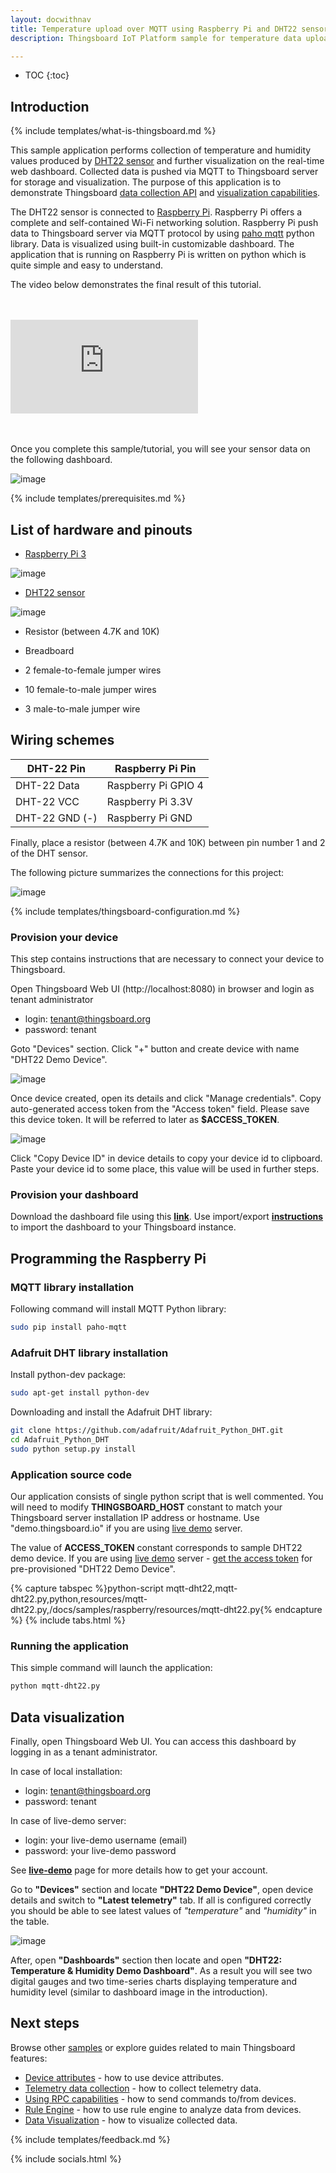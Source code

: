 ```yaml
---
layout: docwithnav
title: Temperature upload over MQTT using Raspberry Pi and DHT22 sensor
description: Thingsboard IoT Platform sample for temperature data upload over MQTT using Raspberry Pi and DHT22 sensor.

---
```


* TOC
{:toc}

## Introduction
{% include templates/what-is-thingsboard.md %}

This sample application performs collection of temperature and humidity values produced by [DHT22 sensor](https://www.adafruit.com/product/385) and further visualization on the real-time web dashboard.
Collected data is pushed via MQTT to Thingsboard server for storage and visualization.
The purpose of this application is to demonstrate Thingsboard [data collection API](/docs/user-guide/telemetry/) and [visualization capabilities](/docs/user-guide/visualization/).

The DHT22 sensor is connected to [Raspberry Pi](https://en.wikipedia.org/wiki/Raspberry_Pi).
Raspberry Pi offers a complete and self-contained Wi-Fi networking solution.
Raspberry Pi push data to Thingsboard server via MQTT protocol by using [paho mqtt](https://eclipse.org/paho/clients/python/) python library.
Data is visualized using built-in customizable dashboard. 
The application that is running on Raspberry Pi is written on python which is quite simple and easy to understand.

The video below demonstrates the final result of this tutorial.

<br/>
<br/>
<div id="video">  
    <div id="video_wrapper">
        <iframe src="https://www.youtube.com/embed/-26bxb90tt0" frameborder="0" allowfullscreen></iframe>
    </div>
</div>
<br/>
<br/>

Once you complete this sample/tutorial, you will see your sensor data on the following dashboard.

![image](/images/samples/esp8266/temperature/dashboard.gif)

{% include templates/prerequisites.md %}

## List of hardware and pinouts

 - [Raspberry Pi 3](https://www.aliexpress.com/item/Raspberry-Pi-Model-B-Featuring-the-ARM1176JZF-S-Running-at-700MHz-with-512MB-of-RAM-version/2008093537.html?spm=2114.01010208.3.186.mgDFUO&ws_ab_test=searchweb0_0,searchweb201602_2_10065_10068_10000009_10084_10083_10080_10082_10081_10060_10062_10056_503_10055_10054_10059_10099_10078_501_10079_426_10103_10073_10102_10096_10052_10053_10108_10050_10107_10051_10106,searchweb201603_3,afswitch_3&btsid=2b2a0772-e248-4fa1-a79c-941b5c410deb)

  ![image](/images/samples/raspberry/RaspberryPi3.jpg)

 - [DHT22 sensor](https://www.aliexpress.com/item/1pcs-DHT22-digital-temperature-and-humidity-sensor-Temperature-and-humidity-module-AM2302-replace-SHT11-SHT15/32316036161.html?spm=2114.03010208.3.49.aZvfaG&ws_ab_test=searchweb0_0,searchweb201602_2_10065_10068_10084_10083_10080_10082_10081_10060_10061_10062_10056_10055_10054_10059_10099_10078_10079_10093_426_10073_10103_10102_10096_10052_10050_10051,searchweb201603_6&btsid=28d9ee9a-283a-4e97-af7b-a7e530490916)

  ![image](/images/samples/arduino/temperature/dht22-pinout.png)

 - Resistor (between 4.7K and 10K)
  
 - Breadboard 
  
 - 2 female-to-female jumper wires
 
 - 10 female-to-male jumper wires
 
 - 3 male-to-male jumper wire  
 
## Wiring schemes

DHT-22 Pin|Raspberry Pi Pin
-----------|-----------
DHT-22 Data|Raspberry Pi GPIO 4
DHT-22 VCC |Raspberry Pi 3.3V
DHT-22 GND (-)|Raspberry Pi GND

Finally, place a resistor (between 4.7K and 10K) between pin number 1 and 2 of the DHT sensor.

The following picture summarizes the connections for this project:

![image](/images/samples/raspberry/temperature/schema.png)
 
{% include templates/thingsboard-configuration.md %}

### Provision your device

This step contains instructions that are necessary to connect your device to Thingsboard.

Open Thingsboard Web UI (http://localhost:8080) in browser and login as tenant administrator

 - login: tenant@thingsboard.org
 - password: tenant
 
Goto "Devices" section. Click "+" button and create device with name "DHT22 Demo Device". 

![image](/images/samples/raspberry/temperature/device.png)

Once device created, open its details and click "Manage credentials".
Copy auto-generated access token from the "Access token" field. Please save this device token. It will be referred to later as **$ACCESS_TOKEN**.

![image](/images/samples/raspberry/temperature/credentials.png)


Click "Copy Device ID" in device details to copy your device id to clipboard.
Paste your device id to some place, this value will be used in further steps.

### Provision your dashboard

Download the dashboard file using this [**link**](/docs/samples/raspberry/resources/dht22_temp_dashboard_v2.json). 
Use import/export [**instructions**](/docs/user-guide/ui/dashboards/#dashboard-importexport) to import the dashboard to your Thingsboard instance.

## Programming the Raspberry Pi

### MQTT library installation

Following command will install MQTT Python library:

```bash
sudo pip install paho-mqtt
```

### Adafruit DHT library installation

Install python-dev package:

```bash
sudo apt-get install python-dev
```

Downloading and install the Adafruit DHT library:

```bash
git clone https://github.com/adafruit/Adafruit_Python_DHT.git
cd Adafruit_Python_DHT
sudo python setup.py install
```

### Application source code

Our application consists of single python script that is well commented. 
You will need to modify **THINGSBOARD_HOST** constant to match your Thingsboard server installation IP address or hostname. 
Use "demo.thingsboard.io" if you are using [live demo](https://demo.thingsboard.io/) server.

The value of **ACCESS_TOKEN** constant corresponds to sample DHT22 demo device.
If you are using [live demo](https://demo.thingsboard.io/) server - [get the access token](/docs/user-guide/ui/devices/#manage-device-credentials) for pre-provisioned "DHT22 Demo Device".

{% capture tabspec %}python-script
mqtt-dht22,mqtt-dht22.py,python,resources/mqtt-dht22.py,/docs/samples/raspberry/resources/mqtt-dht22.py{% endcapture %}
{% include tabs.html %}

### Running the application

This simple command will launch the application:

```bash
python mqtt-dht22.py
```

## Data visualization

Finally, open Thingsboard Web UI. You can access this dashboard by logging in as a tenant administrator.

In case of local installation:
 
 - login: tenant@thingsboard.org
 - password: tenant

In case of live-demo server:
 
 - login: your live-demo username (email)
 - password: your live-demo password
 
See **[live-demo](/docs/user-guide/live-demo/)** page for more details how to get your account.
  
Go to **"Devices"** section and locate **"DHT22 Demo Device"**, open device details and switch to **"Latest telemetry"** tab. 
If all is configured correctly you should be able to see latest values of *"temperature"* and *"humidity"* in the table.

![image](/images/samples/raspberry/temperature/attributes.png)

After, open **"Dashboards"** section then locate and open **"DHT22: Temperature & Humidity Demo Dashboard"**. 
As a result you will see two digital gauges and two time-series charts displaying temperature and humidity level (similar to dashboard image in the introduction).

## Next steps

Browse other [samples](/docs/samples) or explore guides related to main Thingsboard features:

 - [Device attributes](/docs/user-guide/attributes/) - how to use device attributes.
 - [Telemetry data collection](/docs/user-guide/telemetry/) - how to collect telemetry data.
 - [Using RPC capabilities](/docs/user-guide/rpc/) - how to send commands to/from devices.
 - [Rule Engine](/docs/user-guide/rule-engine/) - how to use rule engine to analyze data from devices.
 - [Data Visualization](/docs/user-guide/visualization/) - how to visualize collected data.

{% include templates/feedback.md %}
 
{% include socials.html %}
